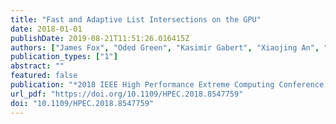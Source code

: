 ```yaml
---
title: "Fast and Adaptive List Intersections on the GPU"
date: 2018-01-01
publishDate: 2019-08-21T11:51:26.016415Z
authors: ["James Fox", "Oded Green", "Kasimir Gabert", "Xiaojing An", "David A. Bader"]
publication_types: ["1"]
abstract: ""
featured: false
publication: "*2018 IEEE High Performance Extreme Computing Conference, HPEC 2018, Waltham, MA, USA, September 25-27, 2018*"
url_pdf: "https://doi.org/10.1109/HPEC.2018.8547759"
doi: "10.1109/HPEC.2018.8547759"
---
```


